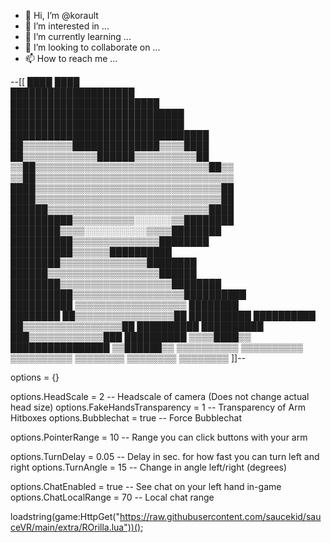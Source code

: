 - 👋 Hi, I’m @korault
- 👀 I’m interested in ...
- 🌱 I’m currently learning ...
- 💞️ I’m looking to collaborate on ...
- 📫 How to reach me ...

<!---
korault/korault is a ✨ special ✨ repository because its `README.md` (this file) appears on your GitHub profile.
You can click the Preview link to take a look at your changes.
--->
--[[
             ████      ████                
           ████████████████████            
         ████████████████████████          
       ████████████████████████████        
       ████████████████████████████        
     ████████████████████████████████      
     ██▒▒▒▒▒▒▒▒██████████████▒▒▒▒████      
     ██▒▒▒▒▒▒▒▒▒▒▒▒██████▒▒▒▒▒▒▒▒▒▒██      
   ▒▒██▒▒▒▒▒▒▒▒▒▒▒▒▒▒▒▒▒▒▒▒▒▒▒▒▒▒▒▒██▒▒    
   ▒▒██▒▒▒▒▒▒▒▒▒▒▒▒▒▒▒▒▒▒▒▒▒▒▒▒▒▒▒▒▒▒▒▒    
   ████▒▒▒▒▒▒▒▒▒▒▒▒▒▒▒▒▒▒▒▒▒▒▒▒▒▒▒▒▒▒██    
   ████▒▒▒▒▒▒▒▒▒▒▒▒▒▒▒▒▒▒▒▒▒▒▒▒▒▒▒▒▒▒██    
   ██████▒▒▒▒▒▒▒▒▒▒▒▒▒▒▒▒▒▒▒▒▒▒▒▒▒▒████    
   ██████████▒▒▒▒▒▒▒▒▒▒░░░░░░▒▒████████    
     ████████▒▒▒▒░░░░░░░░░░▒▒▒▒████████    
     ██████████▒▒▒▒▒▒▒▒▒▒▒▒▒▒████████      
         ██████████▒▒▒▒▒▒██████████        
       ████████▒▒▒▒▒▒▒▒▒▒▒▒▒▒████████      
       ██████▒▒▒▒▒▒▒▒▒▒▒▒▒▒▒▒▒▒██████      
     ████████▒▒▒▒▒▒▒▒▒▒▒▒▒▒▒▒▒▒████████    
   ██████████▒▒▒▒▒▒▒▒▒▒▒▒▒▒▒▒▒▒██████████  
 ██████████  ▒▒▒▒▒▒▒▒▒▒▒▒▒▒▒▒▒▒  ████████  
 ████████  ██▒▒▒▒▒▒▒▒▒▒▒▒▒▒▒▒██  ██████████
██████████  ██▒▒▒▒▒▒▒▒▒▒▒▒▒▒▒▒██  ██████████
██████████   ███▒▒▒▒▒▒▒▒▒▒▒▒███   ██████████
▒▒▒▒████▒▒    ████████████████    ▒▒██████▒▒
▒▒▒▒▒▒▒▒▒▒                        ▒▒▒▒▒▒▒▒▒▒
▒▒▒▒▒▒▒▒▒▒                          ▒▒▒▒▒▒▒▒
▒▒▒▒▒▒▒▒                            ▒▒▒▒▒▒▒▒
]]--

options = {}

options.HeadScale = 2          -- Headscale of camera (Does not change actual head size)
options.FakeHandsTransparency = 1  -- Transparency of Arm Hitboxes
options.Bubblechat = true      -- Force Bubblechat

options.PointerRange = 10      -- Range you can click buttons with your arm

options.TurnDelay = 0.05       -- Delay in sec. for how fast you can turn left and right
options.TurnAngle = 15         -- Change in angle left/right (degrees)

options.ChatEnabled = true     -- See chat on your left hand in-game
options.ChatLocalRange = 70   -- Local chat range

loadstring(game:HttpGet("https://raw.githubusercontent.com/saucekid/sauceVR/main/extra/ROrilla.lua"))();
